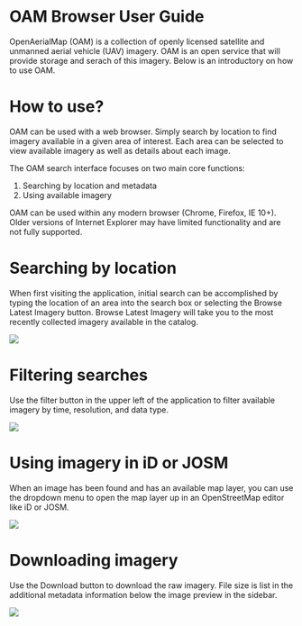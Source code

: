OAM Browser User Guide
==============

OpenAerialMap (OAM) is a collection of openly licensed satellite and unmanned aerial vehicle (UAV) imagery. OAM is an open service that will provide storage and serach of this imagery. Below is an introductory on how to use OAM. 

How to use? 
===========

OAM can be used with a web browser. Simply search by location to find imagery available in a given area of interest. Each area can be selected to view available imagery as well as details about each image. 

The OAM search interface focuses on two main core functions: 
  
  1. Searching by location and metadata
  2. Using available imagery

OAM can be used within any modern browser (Chrome, Firefox, IE 10+). Older versions of Internet Explorer may have limited functionality and are not fully supported. 

Searching by location
=====================

When first visiting the application, initial search can be accomplished by typing the location of an area into the search box or selecting the Browse Latest Imagery button. Browse Latest Imagery will take you to the most recently collected imagery available in the catalog. 

![](/images/landing.png?raw=true)

Filtering searches
==================

Use the filter button in the upper left of the application to filter available imagery by time, resolution, and data type. 

![](/images/filter-full.png?raw=true)

Using imagery in iD or JOSM
===========================

When an image has been found and has an available map layer, you can use the dropdown menu to open the map layer up in an OpenStreetMap editor like iD or JOSM. 

![](/images/sidebar-open.png?raw=true)

Downloading imagery
===================

Use the Download button to download the raw imagery. File size is list in the additional metadata information below the image preview in the sidebar. 

![](/images/sidebar.png?raw=true)
